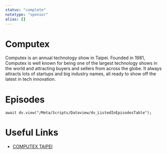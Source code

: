 ```yaml
---
status: "complete"
notetype: "sponsor"
alias: []
---
```

# Computex
Computex is an annual technology show in Taipei. Founded in 1981, Computex is well known for being one of the largest technology shows in the world and attracting buyers and sellers from across the globe. It always attracts lots of startups and big industry names, all ready to show off the latest in tech innovation.

# Episodes
```dataviewjs
await dv.view("/Meta/Scripts/Dataview/dv_ListedInEpisodesTable");
```

# Useful Links
- [COMPUTEX TAIPEI](https://www.computextaipei.com.tw/automators)